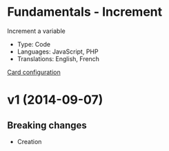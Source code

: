 # Fundamentals - Increment

Increment a variable

* Type: Code
* Languages: JavaScript, PHP
* Translations: English, French

[Card configuration](increment.md)

<a name="1"></a>
# v1 (2014-09-07)

## Breaking changes

- Creation